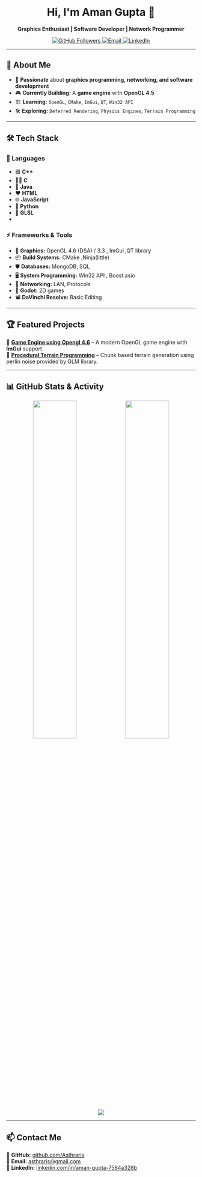 <h1 align="center">Hi, I'm Aman Gupta 👋</h1>
<p align="center">
  <b>Graphics Enthusiast | Software Developer | Network Programmer</b>  
</p>

<p align="center">
  <a href="https://github.com/Asthraris">
    <img src="https://img.shields.io/github/followers/Asthraris?label=Followers&style=social" alt="GitHub Followers">
  </a>
  <a href="mailto:asthraris@gmail.com">
    <img src="https://img.shields.io/badge/Email-Contact-red?style=flat&logo=gmail&logoColor=white" alt="Email">
  </a>
  <a href="https://www.linkedin.com/in/aman-gupta-7584a328b">
    <img src="https://img.shields.io/badge/LinkedIn-Profile-blue?style=flat&logo=linkedin&logoColor=white" alt="LinkedIn">
  </a>
</p>

---

## 🚀 About Me  
- 🎯 **Passionate** about **graphics programming, networking, and software development**  
- 🎮 **Currently Building:** A **game engine** with **OpenGL 4.5**  
- 🏗️ **Learning:** `OpenGL`, `CMake`, `ImGui`, `QT`, `Win32 API`  
- 🛠️ **Exploring:** `Deferred Rendering`, `Physics Engines`, `Terrain Programming`  

---

## 🛠️ Tech Stack  

### **🚀 Languages**  
- 🟦 **C++**  
- 🐦‍🔥 **C**
- 🚕 **Java**
- ❤️ **HTML**   
- 🌐 **JavaScript**  
- 🐍 **Python**
- 🔺️ **GLSL**
- 

### **⚡ Frameworks & Tools**  
- 🎨 **Graphics:** OpenGL 4.6 (DSA) / 3.3 , ImGui ,QT library  
- 📦 **Build Systems:** CMake ,Ninja(little) 
- 🛡️ **Databases:** MongoDB, SQL  
- 🖥️ **System Programming:** Win32 API  , Boost.asio
- 📡 **Networking:** LAN, Protocols
- 🥤 **Godot:** 2D games
- 📽️ **DaVinchi Resolve:** Basic Editing 

---

## 🏆 Featured Projects  
📌 **[Game Engine using Opengl 4.6](https://github.com/your-username/opengl-renderer)** – A modern OpenGL game engine with **ImGui** support.  
📌 **[Procedural Terrain Programming](https://github.com/your-username/network-sim)** – Chunk based terrain generation using perlin noise provided by GLM library.  


---

## 📊 GitHub Stats & Activity  
<p align="center">
  <img src="https://github-readme-stats.vercel.app/api?username=Asthraris&show_icons=true&theme=github_dark" width="48%">
  <img src="https://streak-stats.demolab.com?user=Asthraris&theme=github-dark-blue" width="48%">
</p>

<p align="center">
  <img src="https://github-readme-activity-graph.vercel.app/graph?username=Asthraris&theme=github-dark">
</p>

---

## 📫 Contact Me  
📌 **GitHub:** [github.com/Asthraris](https://github.com/Asthraris)  
📌 **Email:** [asthraris@gmail.com](mailto:asthraris@gmail.com)  
📌 **LinkedIn:** [linkedin.com/in/aman-gupta-7584a328b](https://linkedin.com/in/aman-gupta-7584a328b)  
